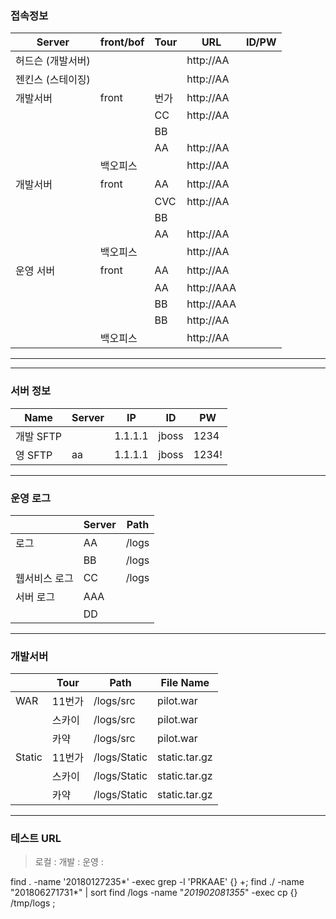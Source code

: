 

### 접속정보
| Server                | front/bof  | Tour         | URL                                                         | ID/PW                       |
|-----------------------|----------|--------------|-------------------------------------------------------------|-----------------------------|
| 허드슨 (개발서버)     |          |              | http://AA					|                  |
| 젠킨스 (스테이징) 	|          |              | http://AA                      |             |
|  개발서버       | front     | 번가       | http://AA                   |                             |
|                       |          | CC | http://AA             |                             |
|                       |          | BB         |                                                             |                             |
|                       |          | AA       | http://AA        |                             |
|                       | 백오피스 |              | http://AA                 |         |
|  개발서버       | front     | AA       | http://AA                    |                             |
|                       |          | CVC | http://AA            |                             |
|                       |          | BB         |                                                             |                             |
|                       |          | AA       | http://AA         |                             |
|                       | 백오피스 |              | http://AA                |         |
| 운영 서버             | front     | AA       | http://AA                  |                             |
|                       |          | AA | http://AAA            |                             |
|                       |          | BB         | http://AAA             |                             |
|                       |          | BB       | http://AA             |                             |
|                       | 백오피스 |              | http://AA                  |  |

---


---

###  서버 정보
| Name             | Server        | IP           | ID    | PW             |
|------------------|---------------|--------------|-------|----------------|
| 개발 SFTP |               | 1.1.1.1 | jboss | 1234 |
| 영 SFTP | aa   | 1.1.1.1 | jboss | 1234!       |

---

### 운영 로그
|               | Server       | Path                                                 |
|---------------|--------------|------------------------------------------------------|
| 로그          | AA  | /logs               |
|               | BB  | /logs               |
| 웹서비스 로그 | CC  | /logs |
| 서버 로그     | AAA  |                                                      |
|               | DD  |                                                      |
---

### 개발서버
|        | Tour   | Path                                 | File Name                     |
|--------|--------|--------------------------------------|-------------------------------|
| WAR    | 11번가 | /logs/src         | pilot.war  |
|        | 스카이 | /logs/src         | pilot.war  |
|        | 카약   | /logs/src         | pilot.war  |
| Static | 11번가 | /logs/Static | static.tar.gz             |
|        | 스카이 | /logs/Static | static.tar.gz             |
|        | 카약   | /logs/Static | static.tar.gz             |

---

### 테스트 URL
>로컬 : 
>개발 : 
>운영 : 

find . -name '20180127235*' -exec grep -l 'PRKAAE' {} +;
find ./ -name "201806271731*" | sort
find /logs -name "*201902081355*" -exec cp {} /tmp/logs \;
